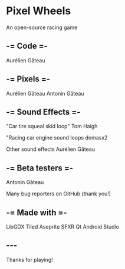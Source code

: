 # Pixel Wheels

An open-source racing game

## -= Code =-

Aurélien Gâteau

## -= Pixels =-

Aurélien Gâteau
Antonin Gâteau

## -= Sound Effects =-

"Car tire squeal skid loop"
Tom Haigh

"Racing car engine sound loops
domasx2

Other sound effects
Aurélien Gâteau

## -= Beta testers =-

Antonin Gâteau

Many bug reporters
on GitHub (thank you!)

## -= Made with =-

LibGDX
Tiled
Aseprite
SFXR Qt
Android Studio

## ---

Thanks for playing!
